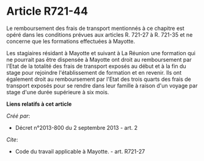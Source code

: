 # Article R721-44

Le remboursement des frais de transport mentionnés à ce chapitre est opéré dans les conditions prévues aux articles R. 721-27
à R. 721-35 et ne concerne que les formations effectuées à Mayotte. 

Les stagiaires résidant à Mayotte et suivant à La Réunion une formation qui ne pourrait pas être dispensée à Mayotte ont
droit au remboursement par l'Etat de la totalité des frais de transport exposés au début et à la fin du stage pour rejoindre
l'établissement de formation et en revenir. Ils ont également droit au remboursement par l'Etat des trois quarts des frais de
transport exposés pour se rendre dans leur famille à raison d'un voyage par stage d'une durée supérieure à six mois.

**Liens relatifs à cet article**

_Créé par_:

  - Décret n°2013-800 du 2 septembre 2013 - art. 2

_Cite_:

  - Code du travail applicable à Mayotte. - art. R721-27
